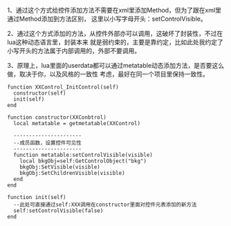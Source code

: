 1、通过这个方式给控件添加方法不需要在xml里添加Method，但为了跟在xml里通过Method添加到方法区别，
这里以小写字母开头：setControlVisible。

2、通过这个方式添加的方法，从控件外部亦可以调用，这破坏了封装性，不过在lua这种动态语言里，封装本来
就是弱约束的，主要是靠约定，比如此处我约定了小写开头的方法属于内部调用的，外部不要调用。

3、原理上，lua里面的userdata都可以通过metatable动态添加方法，是否要这么做，取决于你，以及风格的一致性
考虑，最好在同一个项目里保持一致性。

```
function XXControl_InitControl(self)  
  constructor(self)  
  init(self)
end

function constructor(XXConbtrol)
  local metatable = getmetatable(XXControl)

  ----------------------
  --成员函数，设置控件可见性
  ----------------------
  function metatable:setControlVisible(visible)
    local bkgObj=self:GetControlObject("bkg")
    bkgObj:SetVisible(visible)
    bkgObj:SetChildrenVisible(visible)
  end
end

function init(self)
  --此处可直接通过self:XXX调用在constructor里面对控件元表添加的新方法  
  self:setControlVisible(false)
end
```

